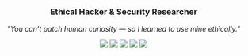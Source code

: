 <h3 align="center">Ethical Hacker & Security Researcher</h3>
<p align="center"><i>"You can’t patch human curiosity — so I learned to use mine ethically."</i></p>

<p align="center">
  <img src="https://img.shields.io/badge/PYTHON-SCRIPTS-3776AB?style=for-the-badge&logo=python&logoColor=white">
  <img src="https://img.shields.io/badge/BASH-TERMINAL-4EAA25?style=for-the-badge&logo=gnu-bash&logoColor=white">
  <img src="https://img.shields.io/badge/GOLANG-BINARY-00ADD8?style=for-the-badge&logo=go&logoColor=white">
  <img src="https://img.shields.io/badge/PHP-WEB-777BB4?style=for-the-badge&logo=php&logoColor=white">
  <img src="https://img.shields.io/badge/SQLMAP-AUTOMATION-FF4500?style=for-the-badge&logo=python&logoColor=white">
</p>
